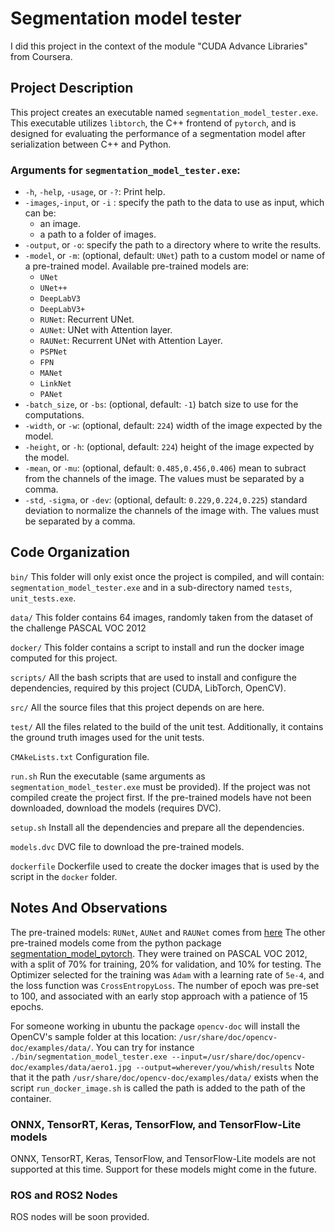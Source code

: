 # Segmentation model tester
I did this project in the context of the module "CUDA Advance Libraries" from Coursera.

## Project Description

This project creates an executable named `segmentation_model_tester.exe`. This executable utilizes `libtorch`, the C++ frontend of `pytorch`, and is designed for evaluating the performance of a segmentation model after serialization between C++ and Python.

### Arguments for `segmentation_model_tester.exe`:
- `-h`, `-help`, `-usage`, or `-?`: Print help.
- `-images`,`-input`, or `-i` : specify the path to the data to use as input, which can be:
  - an image.
  - a path to a folder of images.
- `-output`, or `-o`: specify the path to a directory where to write the results.
- `-model`, or `-m`: (optional, default: `UNet`) path to a custom model or name of a pre-trained model. Available pre-trained models are: <br />
  - `UNet`
  - `UNet++`
  - `DeepLabV3`
  - `DeepLabV3+`
  - `RUNet`: Recurrent UNet.
  - `AUNet`: UNet with Attention layer.
  - `RAUNet`: Recurrent UNet with Attention Layer.
  - `PSPNet`
  - `FPN`
  - `MANet`
  - `LinkNet`
  - `PANet`
- `-batch_size`, or `-bs`: (optional, default: `-1`) batch size to use for the computations.
- `-width`, or `-w`: (optional, default: `224`) width of the image expected by the model.
- `-height`, or `-h`: (optional, default: `224`) height of the image expected by the model.
- `-mean`, or `-mu`: (optional, default: `0.485,0.456,0.406`) mean to subract from the channels of the image. The values must be separated by a comma.
- `-std`, `-sigma`, or `-dev`: (optional, default: `0.229,0.224,0.225`) standard deviation to normalize the channels of the image with. The values must be separated by a comma.

## Code Organization

`bin/`
This folder will only exist once the project is compiled, and will contain: `segmentation_model_tester.exe` and in a sub-directory named `tests`, `unit_tests.exe`.

`data/`
This folder contains 64 images, randomly taken from the dataset of the challenge PASCAL VOC 2012

`docker/`
This folder contains a script to install and run the docker image computed for this project.

`scripts/`
All the bash scripts that are used to install and configure the dependencies, required by this project (CUDA, LibTorch, OpenCV).

`src/`
All the source files that this project depends on are here.

`test/`
All the files related to the build of the unit test. Additionally, it contains the ground truth images used for the unit tests.

`CMAkeLists.txt`
Configuration file.

`run.sh`
Run the executable (same arguments as `segmentation_model_tester.exe` must be provided). If the project was not compiled create the project first. If the pre-trained models have not been downloaded, download the models (requires DVC).

`setup.sh`
Install all the dependencies and prepare all the dependencies.

`models.dvc`
DVC file to download the pre-trained models.

`dockerfile`
Dockerfile used to create the docker images that is used by the script in the `docker` folder.

## Notes And Observations

The pre-trained models: `RUNet`, `AUNet` and `RAUNet` comes from [here](https://github.com/LeeJunHyun/Image_Segmentation) The other pre-trained models come from the python package [segmentation_model_pytorch](https://pypi.org/project/segmentation-models-pytorch/). They were trained on PASCAL VOC 2012, with a split of 70% for training, 20% for validation, and 10% for testing. The Optimizer selected for the training was `Adam` with a learning rate of `5e-4`, and the loss function was `CrossEntropyLoss`. The number of epoch was pre-set to 100, and associated with an early stop approach with a patience of 15 epochs.

For someone working in ubuntu the package `opencv-doc` will install the OpenCV's sample folder at this location: `/usr/share/doc/opencv-doc/examples/data/`.
You can try for instance `./bin/segmentation_model_tester.exe --input=/usr/share/doc/opencv-doc/examples/data/aero1.jpg --output=wherever/you/whish/results` 
Note that it the path `/usr/share/doc/opencv-doc/examples/data/` exists when the script `run_docker_image.sh` is called the path is added to the path of the container.

### ONNX, TensorRT, Keras, TensorFlow, and TensorFlow-Lite models
ONNX, TensorRT, Keras, TensorFlow, and TensorFlow-Lite models are not supported at this time.
Support for these models might come in the future.

### ROS and ROS2 Nodes
ROS nodes will be soon provided.


